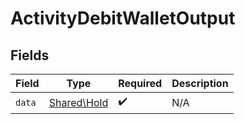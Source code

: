 # ActivityDebitWalletOutput


## Fields

| Field                                      | Type                                       | Required                                   | Description                                |
| ------------------------------------------ | ------------------------------------------ | ------------------------------------------ | ------------------------------------------ |
| `data`                                     | [Shared\Hold](../../Models/Shared/Hold.md) | :heavy_check_mark:                         | N/A                                        |